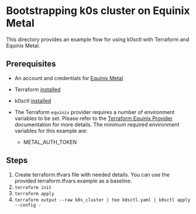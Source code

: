 # Bootstrapping k0s cluster on Equinix Metal

This directory provides an example flow for using k0sctl with Terraform and Equinix Metal.

## Prerequisites

* An account and credentials for [Equinix Metal](https://deploy.equinix.com/)
* Terraform [installed](https://learn.hashicorp.com/terraform/getting-started/install)
* k0sctl [installed](https://github.com/k0sproject/k0sctl/releases)
* The Terraform `equinix` provider requires a number of environment variables to be set. Please refer to the [Terraform Equinix Provider](https://registry.terraform.io/providers/equinix/equinix/latest/docs) documentation for more details. The minimum required environment variables for this example are:

  * METAL_AUTH_TOKEN

## Steps

1. Create terraform.tfvars file with needed details. You can use the provided terraform.tfvars.example as a baseline.
2. `terraform init`
3. `terraform apply`
4. `terraform output --raw k0s_cluster | tee k0sctl.yaml | k0sctl apply --config -`
